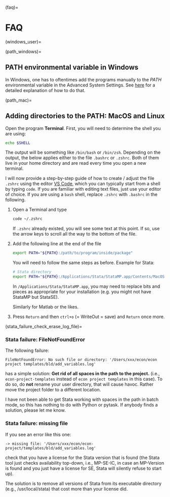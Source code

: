 (faq)=

# FAQ

(windows_user)=

(path_windows)=

## PATH environmental variable in Windows

In Windows, one has to oftentimes add the programs manually to the *PATH* environmental
variable in the Advanced System Settings. See
[here](https://www.computerhope.com/issues/ch000549.htm) for a detailed explanation of
how to do that.

(path_mac)=

## Adding directories to the PATH: MacOS and Linux

Open the program **Terminal**. First, you will need to determine the shell you are
using:

```zsh
echo $SHELL
```

The output will be something like `/bin/bash` or `/bin/zsh`. Depending on the output,
the below applies either to the file `.bashrc` or `.zshrc`. Both of them live in your
home directory and are read every time you open a new terminal.

I will now provide a step-by-step guide of how to create / adjust the file `.zshrc`
using the editor [VS Code](https://code.visualstudio.com/), which you can typically
start from a shell by typing `code`. If you are familiar with editing text files, just
use your editor of choice. If you are using a `bash` shell, replace `.zshrc` with
`.bashrc` in the following.

1. Open a Terminal and type

   ```zsh
   code ~/.zshrc
   ```

   If `.zshrc` already existed, you will see some text at this point. If so, use the
   arrow keys to scroll all the way to the bottom of the file.

1. Add the following line at the end of the file

   ```zsh
   export PATH="${PATH}:/path/to/program/inside/package"
   ```

   You will need to follow the same steps as before. Example for Stata:

   ```zsh
   # Stata directory
   export PATH="${PATH}:/Applications/Stata/StataMP.app/Contents/MacOS/"
   ```

   In `/Applications/Stata/StataMP.app`, you may need to replace bits and pieces as
   appropriate for your installation (e.g. you might not have StataMP but StataSE).

   Similarly for Matlab or the likes.

1. Press `Return` and then `ctrl+o` (= WriteOut = save) and `Return` once more.

(stata_failure_check_erase_log_file)=

### Stata failure: FileNotFoundError

The following failure:

```
FileNotFoundError: No such file or directory: '/Users/xxx/econ/econ project templates/bld/add_variables.log'
```

has a simple solution: **Get rid of all spaces in the path to the project.** (i.e.,
`econ-project-templates` instead of `econ project templates` in this case). To do so, do
**not** rename your user directory, that will cause havoc. Rather move the project
folder to a different location.

I have not been able to get Stata working with spaces in the path in batch mode, so this
has nothing to do with Python or pytask. If anybody finds a solution, please let me
know.

### Stata failure: missing file

If you see an error like this one:

```
-> missing file: '/Users/xxx/econ/econ-project/templates/bld/add_variables.log'
```

check that you have a license for the Stata version that is found (the Stata tool just
checks availability top-down, i.e., MP-SE-IC, in case an MP-Version is found and you
just have a license for SE, Stata will silently refuse to start up).

The solution is to remove all versions of Stata from its executable directory (e.g.,
/usr/local/stata) that cost more than your license did.
